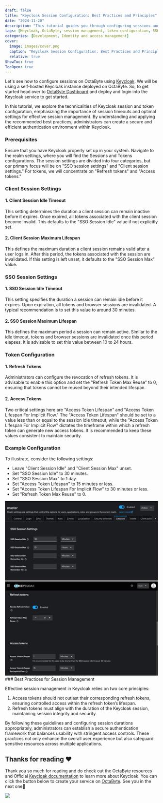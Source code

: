 ```yaml
---
draft: false
title: "Keycloak Session Configuration: Best Practices and Principles"
date: "2024-11-20"
description: "This tutorial guides you through configuring sessions and token settings in Keycloak on OctaByte. It covers session timeouts, optimal settings for session management, and best practices for ensuring secure and efficient authentication."
tags: [Keycloak, OctaByte, session management, token configuration, SSO, client settings, refresh tokens, access tokens, session timeout, security, best practices]
categories: [Development, Identity and access management]
cover:
  image: images/cover.png
  caption: "Keycloak Session Configuration: Best Practices and Principles"
  relative: true
ShowToc: true
TocOpen: true
---
```



Let's see how to configure sessions on OctaByte using [Keycloak](images/keycloak). We will be using a self\-hosted Keycloak instance deployed on OctaByte. So, to get started head over to [OctaByte Dashboard](images/keycloak) and deploy and login into the Keycloak service to get started.

In this tutorial, we explore the technicalities of Keycloak session and token configuration, emphasizing the importance of session timeouts and optimal settings for effective session management. By understanding and applying the recommended best practices, administrators can create a secure and efficient authentication environment within Keycloak.

### Prerequisites

Ensure that you have Keycloak properly set up in your system. Navigate to the realm settings, where you will find the Sessions and Tokens configurations. The session settings are divided into four categories, but our primary focus will be on "SSO session settings" and "Client session settings." For tokens, we will concentrate on "Refresh tokens" and "Access tokens."

### Client Session Settings

#### 1\. Client Session Idle Timeout

This setting determines the duration a client session can remain inactive before it expires. Once expired, all tokens associated with the client session become invalid. This defaults to the "SSO Session Idle" value if not explicitly set.

#### 2\. Client Session Maximum Lifespan

This defines the maximum duration a client session remains valid after a user logs in. After this period, the tokens associated with the session are invalidated. If this setting is left unset, it defaults to the "SSO Session Max" value.

### SSO Session Settings

#### 1\. SSO Session Idle Timeout

This setting specifies the duration a session can remain idle before it expires. Upon expiration, all tokens and browser sessions are invalidated. A typical recommendation is to set this value to around 30 minutes.

#### 2\. SSO Session Maximum Lifespan

This defines the maximum period a session can remain active. Similar to the idle timeout, tokens and browser sessions are invalidated once this period elapses. It is advisable to set this value between 10 to 24 hours.

### Token Configuration

#### 1\. Refresh Tokens

Administrators can configure the revocation of refresh tokens. It is advisable to enable this option and set the "Refresh Token Max Reuse" to 0, ensuring that tokens cannot be reused beyond their intended lifespan.

#### 2\. Access Tokens

Two critical settings here are "Access Token Lifespan" and "Access Token Lifespan For Implicit Flow." The "Access Token Lifespan" should be set to a value less than or equal to the session idle timeout, while the "Access Token Lifespan For Implicit Flow" dictates the timeframe within which a refresh token can generate new access tokens. It is recommended to keep these values consistent to maintain security.

### Example Configuration

To illustrate, consider the following settings:

* Leave "Client Session Idle" and "Client Session Max" unset.
* Set "SSO Session Idle" to 30 minutes.
* Set "SSO Session Max" to 1 day.
* Set "Access Token Lifespan" to 15 minutes or less.
* Set "Access Token Lifespan For Implicit Flow" to 30 minutes or less.
* Set "Refresh Token Max Reuse" to 0\.

![Session Settings](images/Screenshot-2024-06-12-at-6.13.17-PM.jpg)![Token Settings](images/Screenshot-2024-06-12-at-6.13.55-PM.jpg)### Best Practices for Session Management

Effective session management in Keycloak relies on two core principles:

1. Access tokens should not outlast their corresponding refresh tokens, ensuring controlled access within the refresh token’s lifespan.
2. Refresh tokens must align with the duration of the Keycloak session, maintaining session integrity and security.

By following these guidelines and configuring session durations appropriately, administrators can establish a secure authentication framework that balances usability with stringent access controls. These practices not only enhance the overall user experience but also safeguard sensitive resources across multiple applications.

## **Thanks for reading ❤️**

Thank you so much for reading and do check out the OctaByte resources and Official [Keycloak documentation](https://www.keycloak.org/documentation?ref=blog.octabyte.io) to learn more about Keycloak. You can click the button below to create your service on [OctaByte](images/keycloak). See you in the next one👋

[![](/images/octabyte-deploy.png)](images/keycloak)


